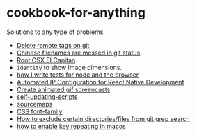 # cookbook-for-anything
Solutions to any type of problems

* [Delete remote tags on git](docs/git-delete-remote-tags)
* [Chinese filenames are messed in git status](docs/git-status-mess-chinese-filenames)
* [Root OSX EI Capitan](docs/root-OSX-EI-Capitan)
* `identity` to show image dimensions.
* [how I write tests for node and the browser](http://substack.net/how_I_write_tests_for_node_and_the_browser)
* [Automated IP Configuration for React Native Development](http://moduscreate.com/automated-ip-configuration-for-react-native-development/)
* [Create animated gif screencasts](https://github.com/dergachev/screengif)
* [self-updating-scripts](http://www.stevesouders.com/blog/2012/05/22/self-updating-scripts/)
* [sourcemaps](http://www.html5rocks.com/en/tutorials/developertools/sourcemaps/)
* [CSS font-family](docs/css-font-family)
* [How to exclude certain directories/files from git grep search](http://stackoverflow.com/questions/10423143/how-to-exclude-certain-directories-files-from-git-grep-search/30084612#30084612)
* [how to enable key repeating in macos](docs/how-to-enable-key-repeating-in-macos)

